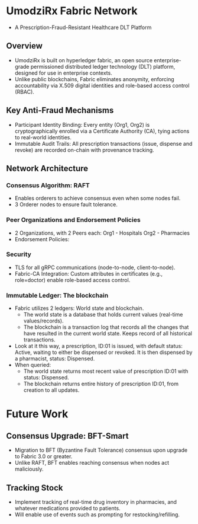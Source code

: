 # UmodziRx Fabric Network
- A Prescription-Fraud-Resistant Healthcare DLT Platform

## Overview
- UmodziRx is built on hyperledger fabric, an open source enterprise-grade permissioned distributed ledger technology (DLT) platform, designed for use in enterprise contexts.
- Unlike public blockchains, Fabric eliminates anonymity, enforcing accountability via X.509 digital identities and role-based access control (RBAC).

## Key Anti-Fraud Mechanisms
- Participant Identity Binding: Every entity (Org1, Org2) is cryptographically enrolled via a Certificate Authority (CA), tying actions to real-world identities.
- Immutable Audit Trails: All prescription transactions (issue, dispense and revoke) are recorded on-chain with provenance tracking.

## Network Architecture
### Consensus Algorithm: RAFT
- Enables orderers to achieve consensus even when some nodes fail.
- 3 Orderer nodes to ensure fault tolerance.

### Peer Organizations and Endorsement Policies
- 2 Organizations, with 2 Peers each:
    Org1 - Hospitals
    Org2 - Pharmacies
- Endorsement Policies: 

### Security
- TLS for all gRPC communications (node-to-node, client-to-node).
- Fabric-CA Integration: Custom attributes in certificates (e.g., role=doctor) enable role-based access control.

### Immutable Ledger: The blockchain
- Fabric utilizes 2 ledgers: World state and blockchain.
    - The world state is a database that holds current values (real-time values/records).
    - The blockchain is a transaction log that records all the changes that have resulted in the current world state. Keeps record of all historical transactions.
- Look at it this way, a prescription, ID:01 is issued, with default status: Active, waiting to either be dispensed or revoked. It is then dispensed by a pharmacist, status: Dispensed. 
- When queried:
    - The world state returns most recent value of prescription ID:01 with status: Dispensed. 
    - The blockchain returns entire history of prescription ID:01, from creation to all updates.

# Future Work
## Consensus Upgrade: BFT-Smart
- Migration to BFT (Byzantine Fault Tolerance) consensus upon upgrade to Fabric 3.0 or greater.
- Unlike RAFT, BFT enables reaching consensus when nodes act maliciously.

## Tracking Stock
- Implement tracking of real-time drug inventory in pharmacies, and whatever medications provided to patients.
- Will enable use of events such as prompting for restocking/refilling.
